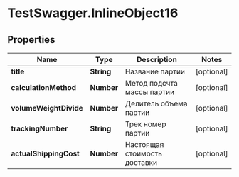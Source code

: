 # TestSwagger.InlineObject16

## Properties

Name | Type | Description | Notes
------------ | ------------- | ------------- | -------------
**title** | **String** | Название партии | [optional] 
**calculationMethod** | **Number** | Метод подсчта массы партии | [optional] 
**volumeWeightDivide** | **Number** | Делитель объема партии | [optional] 
**trackingNumber** | **String** | Трек номер партии | [optional] 
**actualShippingCost** | **Number** | Настоящая стоимость доставки | [optional] 



